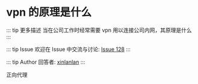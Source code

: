 # vpn 的原理是什么

::: tip 更多描述 
 当在公司工作时经常需要 vpn 用以连接公司内网，其原理是什么 
:::

::: tip Issue 
 欢迎在 Issue 中交流与讨论: [Issue 128](https://github.com/shfshanyue/Daily-Question/issues/128) 
:::

::: tip Author 
回答者: [xinlanlan](https://github.com/xinlanlan) 
:::

正向代理